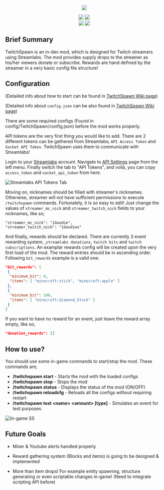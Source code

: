 <p align="center"><img src="https://cdn.discordapp.com/attachments/460909423045509140/460909450354622476/logo.png"></p>

<!-- Badges -->
<p align="center">
  <a href="https://www.twitch.tv/"><img src="https://img.shields.io/badge/api-twitch-b19dd8.svg"></a>
  <a href="https://streamlabs.com"><img src="https://img.shields.io/badge/api-streamlabs-32c3a2.svg"></a>
  <br/>
  <a href="https://minecraft.curseforge.com/projects/twitchspawn"><img src="http://cf.way2muchnoise.eu/full_273382_downloads.svg"></a>
  <a href="https://minecraft.curseforge.com/projects/twitchspawn"><img src="http://cf.way2muchnoise.eu/versions/273382.svg"></a>
</p>



## Brief Summary

TwitchSpawn is an in-dev mod, which is designed for Twitch streamers using Streamlabs. 
The mod provides supply drops to the streamer as his/her viewers donate or subscribe. 
Rewards are hand defined by the streamer in a very basic config file structure!

## Configuration
(Detailed info about how to start can be found in [TwitchSpawn Wiki page](https://github.com/iGoodie/TwitchSpawn/wiki))

(Detailed info about `config.json` can be also found in [TwitchSpawn Wiki page](https://github.com/iGoodie/TwitchSpawn/wiki/Config.json-Details))

There are some required configs (Found in config/TwitchSpawn/config.json) before the mod works properly.

API tokens are the very first thing you would like to add. 
There are 2 different tokens can be gathered from Streamlabs; `API Access Token` and `Socket API Token`. TwitchSpawn uses them to communicate with Streamlabs!

Login to your [Streamlabs](https://streamlabs.com/) account.
Navigate to [API Settings](https://streamlabs.com/dashboard#/apisettings) page from the left menu.
Finally switch the tab to "API Tokens", and voilà, you can copy `access_token` and `socket_api_token` from here.

![Streamlabs API Tokens Tab](https://cdn.discordapp.com/attachments/460909423045509140/506632938067197953/help1.png)

Moving on, nicknames should be filled with streamer's nicknames. Otherwise, streamer will not have sufficient permissions to execute `/twitchspawn` commands.
Fortunately, it is so easy to edit! Just change the values of `streamer_mc_nick` and `streamer_twitch_nick` fields to your nicknames, like so;
```
"streamer_mc_nick": "iGoodie",
"streamer_twitch_nick": "iGoodiex"
```

And finally, rewards should be declared. There are currently 3 event rewarding system; ,`streamlabs donations`, `twitch bits` and `twitch subscriptions`.
An examplar rewards config will be created upon the very first load of the mod. The reward entries should be in ascending order.
Following `bit_rewards` example is a valid one:
```json
"bit_rewards": [
 {
  "minimum_bit": 0,
  "items": [ "minecraft:stick", "minecraft:apple" ]
 },
 {
  "minimum_bit": 100,
  "items": [ "minecraft:diamond_block" ]
 }
]
```
If you want to have no reward for an event, just leave the reward array empty, like so;
```json
"donation_rewards": []
```

## How to use?

You should use some in-game commands to start/stop the mod. These commands are;

*   **/twitchspawn start** - Starts the mod with the loaded configs
*   **/twitchspawn stop** - Stops the mod
*   **/twitchspawn status** - Displays the status of the mod (ON/OFF)
*   **/twitchspawn reloadcfg** - Reloads all the configs without requiring restart
*   **/twitchspawn test \<name\> \<amount\> [type]** - Simulates an event for test purposes

![In-game SS](https://cdn.discordapp.com/attachments/329962349081526273/340121198027472896/unknown.png)

## Future Goals

* Mixer & Youtube alerts handled properly

* Reward gathering system (Blocks and items) is going to be designed & implemented

* More than item drops! For example entity spawning, structure generating or even scriptable changes in-game! (Need to integrate scripting API before)
